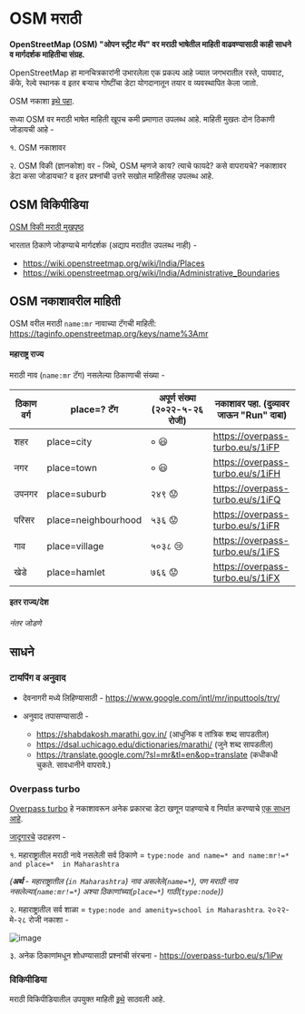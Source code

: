 # OSM मराठी

**OpenStreetMap (OSM) "ओपन स्ट्रीट मॅप" वर मराठी भाषेतील माहिती वाढवण्यासाठी काही साधने व मार्गदर्शक माहितीचा संग्रह.**

OpenStreetMap हा मानचित्रकारांनी उभारलेला एक प्रकल्प आहे ज्यात जगभरातील रस्ते, पायवाट, कॅफे, रेल्वे स्थानक व इतर बऱ्याच गोष्टींचा डेटा योगदानातून तयार व व्यवस्थापित केला जातो.

OSM नकाशा [इथे पहा](https://www.openstreetmap.org/).

सध्या OSM वर मराठी भाषेत माहिती खूपच कमी प्रमाणात उपलब्ध आहे.
माहिती मुखतः दोन ठिकाणी जोडायची आहे -

१. OSM नकाशावर

२. OSM विकी (ज्ञानकोश) वर - जिथे, OSM म्हणजे काय? त्याचे फायदे? कसे वापरायचे? नकाशावर डेटा कसा जोडायचा? व इतर प्रश्नांची उत्तरे सखोल माहितीसह उपलब्ध आहे.

## OSM विकिपीडिया

[OSM विकी मराठी मुखपृष्ठ](https://wiki.openstreetmap.org/wiki/Mr:Main_Page)

भारतात ठिकाणे जोडण्याचे मार्गदर्शक (अद्याप मराठीत उपलब्ध नाही) - 

- https://wiki.openstreetmap.org/wiki/India/Places
- https://wiki.openstreetmap.org/wiki/India/Administrative_Boundaries

## OSM नकाशावरील माहिती

OSM वरील मराठी `name:mr` नावाच्या टॅगची माहिती: 
https://taginfo.openstreetmap.org/keys/name%3Amr

#### महाराष्ट्र राज्य

मराठी नाव (`name:mr` टॅग) नसलेल्या ठिकाणाची संख्या -

| ठिकाण वर्ग| place=? टॅग | अपूर्ण संख्या (२०२२-५-२६ रोजी) | नकाशावर पहा. (दुव्यावर जाऊन "Run" दाबा)
| --- | --- | --- | --- |
| शहर| place=city | ० 😃 | https://overpass-turbo.eu/s/1iFP
| नगर| place=town | ० 😃 | https://overpass-turbo.eu/s/1iFH
| उपनगर| place=suburb | २४९ 😟 | https://overpass-turbo.eu/s/1iFQ
| परिसर| place=neighbourhood | ५३६ 😟 | https://overpass-turbo.eu/s/1iFR
| गाव| place=village | ५०३८ 😢 | https://overpass-turbo.eu/s/1iFS
| खेडे| place=hamlet | ७६६ 😟 | https://overpass-turbo.eu/s/1iFX

#### इतर राज्य/देश

_नंतर जोडणे_

## साधने

### टायपिंग व अनुवाद

- देवनागरी मध्ये लिहिण्यासाठी -
https://www.google.com/intl/mr/inputtools/try/

- अनुवाद तपासण्यासाठी -
  - https://shabdakosh.marathi.gov.in/ (आधुनिक व तांत्रिक शब्द सापडतील)
  - https://dsal.uchicago.edu/dictionaries/marathi/ (जुने शब्द सापडतील)
  - https://translate.google.com/?sl=mr&tl=en&op=translate (कधीकधी चुकते. सावधानीने वापरावे.)

### Overpass turbo

[Overpass turbo](https://overpass-turbo.eu/) हे नकाशावरून अनेक प्रकारचा डेटा खणून पाहण्याचे व निर्यात करण्याचे [एक साधन आहे](https://wiki.openstreetmap.org/wiki/Overpass_turbo).

[जादूगारचे](https://wiki.openstreetmap.org/wiki/Overpass_turbo#Query_wizard) उदाहरण - 

१. महाराष्ट्रातील मराठी नावे नसलेली सर्व ठिकाणे = `type:node and name=* and name:mr!=* and place=*  in Maharashtra`

_(**अर्थ** - महाराष्ट्रातील (`in Maharashtra`) नाव असलेले(`name=*`), पण मराठी नाव नसलेल्या(`name:mr!=*`) अश्या ठिकाणांच्या(`place=*`) गाठी(`type:node`))_

२. महाराष्ट्रातील सर्व शाळा = `type:node and amenity=school in Maharashtra`. २०२२-मे-२८ रोजी नकाशा -

![image](https://user-images.githubusercontent.com/74632379/170809419-a93fdd09-77d6-46b3-b299-cd28d3a086ee.png)


३. अनेक ठिकाणांमधून शोधण्यासाठी प्रश्नांची संरचना - https://overpass-turbo.eu/s/1iPw

### विकिपीडिया

मराठी विकिपीडियातील उपयुक्त माहिती [इथे](wiki-varg/) साठवली आहे.
